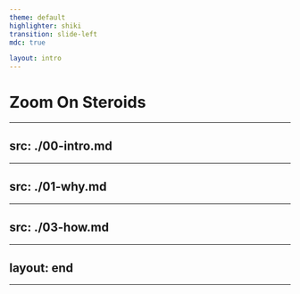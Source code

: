 ```yaml
---
theme: default
highlighter: shiki
transition: slide-left
mdc: true

layout: intro
---
```

# Zoom On Steroids
---
src: ./00-intro.md
---
---
src: ./01-why.md
---
---
src: ./03-how.md
---
---
layout: end
---
---